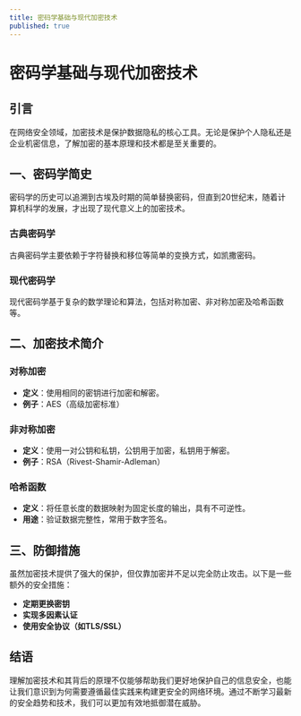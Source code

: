 ```yaml
---
title: 密码学基础与现代加密技术
published: true
---
```

# 密码学基础与现代加密技术

## 引言

在网络安全领域，加密技术是保护数据隐私的核心工具。无论是保护个人隐私还是企业机密信息，了解加密的基本原理和技术都是至关重要的。

## 一、密码学简史

密码学的历史可以追溯到古埃及时期的简单替换密码，但直到20世纪末，随着计算机科学的发展，才出现了现代意义上的加密技术。

### 古典密码学

古典密码学主要依赖于字符替换和移位等简单的变换方式，如凯撒密码。

### 现代密码学

现代密码学基于复杂的数学理论和算法，包括对称加密、非对称加密及哈希函数等。

## 二、加密技术简介

### 对称加密

- **定义**：使用相同的密钥进行加密和解密。
- **例子**：AES（高级加密标准）

### 非对称加密

- **定义**：使用一对公钥和私钥，公钥用于加密，私钥用于解密。
- **例子**：RSA（Rivest-Shamir-Adleman）

### 哈希函数

- **定义**：将任意长度的数据映射为固定长度的输出，具有不可逆性。
- **用途**：验证数据完整性，常用于数字签名。

## 三、防御措施

虽然加密技术提供了强大的保护，但仅靠加密并不足以完全防止攻击。以下是一些额外的安全措施：

- **定期更换密钥**
- **实现多因素认证**
- **使用安全协议（如TLS/SSL）**

## 结语

理解加密技术和其背后的原理不仅能够帮助我们更好地保护自己的信息安全，也能让我们意识到为何需要遵循最佳实践来构建更安全的网络环境。通过不断学习最新的安全趋势和技术，我们可以更加有效地抵御潜在威胁。

